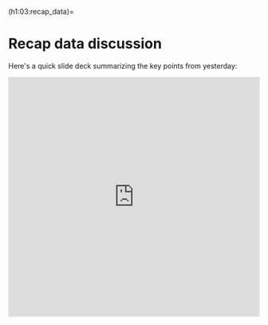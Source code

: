 (h1:03:recap_data)=
# Recap data discussion

Here's a quick slide deck summarizing the key points from yesterday:

<iframe src="https://docs.google.com/presentation/d/e/2PACX-1vR0XLnnrxqCktKDDThjyfK8SPqzkNO9_btlKYvvJ6sOeH15grii5slwqZ1QQU_F1hFt_xCA4gruSohx/embed?start=false&loop=false&delayms=3000" frameborder="0" width="100%" height="480" allowfullscreen="true" mozallowfullscreen="true" webkitallowfullscreen="true"></iframe>

